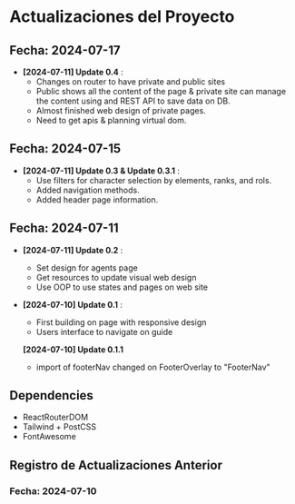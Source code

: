 # Actualizaciones del Proyecto

## Fecha: 2024-07-17

- **[2024-07-11] Update 0.4** :
  - Changes on router to have private and public sites
  - Public shows all the content of the page & private site can manage the content using and REST API to save data on DB.
  - Almost finished web design of private pages.
  - Need to get apis & planning virtual dom.

## Fecha: 2024-07-15

- **[2024-07-11] Update 0.3 & Update 0.3.1** :
  - Use filters for character selection by elements, ranks, and rols.
  - Added navigation methods.
  - Added header page information.

## Fecha: 2024-07-11

- **[2024-07-11] Update 0.2** :
  - Set design for agents page
  - Get resources to update visual web design
  - Use OOP to use states and pages on web site 

- **[2024-07-10] Update 0.1** :
  - First building on page with responsive design
  - Users interface to navigate on guide

  **[2024-07-10] Update 0.1.1**
  - import of footerNav changed on FooterOverlay to "FooterNav"

## Dependencies

- ReactRouterDOM
- Tailwind + PostCSS
- FontAwesome

## Registro de Actualizaciones Anterior

### Fecha: 2024-07-10
